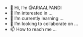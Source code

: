 - 👋 Hi, I’m @ARIAALPANDI
- 👀 I’m interested in ...
- 🌱 I’m currently learning ...
- 💞️ I’m looking to collaborate on ...
- 📫 How to reach me ...

<!---
ARIAALPANDI/ARIAALPANDI is a ✨ special ✨ repository because its `README.md` (this file) appears on your GitHub profile.
You can click the Preview link to take a look at your changes.
--->

